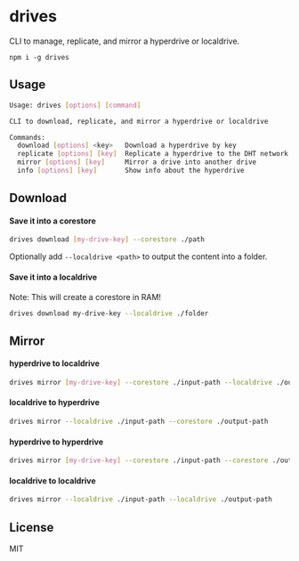 # drives

CLI to manage, replicate, and mirror a hyperdrive or localdrive.

```
npm i -g drives
```

## Usage
```bash
Usage: drives [options] [command]

CLI to download, replicate, and mirror a hyperdrive or localdrive

Commands:
  download [options] <key>   Download a hyperdrive by key
  replicate [options] [key]  Replicate a hyperdrive to the DHT network
  mirror [options] [key]     Mirror a drive into another drive
  info [options] [key]       Show info about the hyperdrive
```

## Download

#### Save it into a corestore
```bash
drives download [my-drive-key] --corestore ./path
```

Optionally add `--localdrive <path>` to output the content into a folder.

#### Save it into a localdrive
Note: This will create a corestore in RAM!

```bash
drives download my-drive-key --localdrive ./folder
```

## Mirror

#### hyperdrive to localdrive
```bash
drives mirror [my-drive-key] --corestore ./input-path --localdrive ./output-path
```

#### localdrive to hyperdrive
```bash
drives mirror --localdrive ./input-path --corestore ./output-path
```

#### hyperdrive to hyperdrive
```bash
drives mirror [my-drive-key] --corestore ./input-path --corestore ./output-path
```

#### localdrive to localdrive
```bash
drives mirror --localdrive ./input-path --localdrive ./output-path
```

## License
MIT
